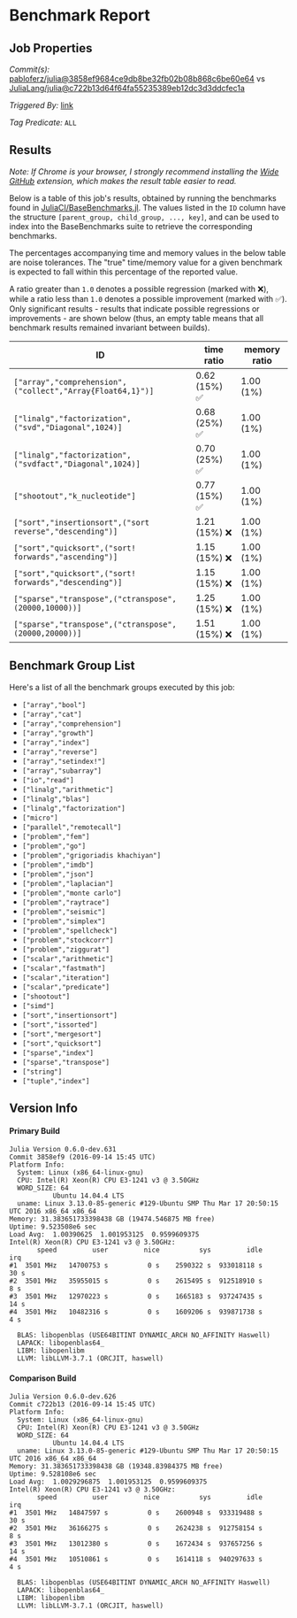 # Benchmark Report

## Job Properties

*Commit(s):* [pabloferz/julia@3858ef9684ce9db8be32fb02b08b868c6be60e64](https://github.com/pabloferz/julia/commit/3858ef9684ce9db8be32fb02b08b868c6be60e64) vs [JuliaLang/julia@c722b13d64f64fa55235389eb12dc3d3ddcfec1a](https://github.com/JuliaLang/julia/commit/c722b13d64f64fa55235389eb12dc3d3ddcfec1a)

*Triggered By:* [link](https://github.com/JuliaLang/julia/pull/16986#issuecomment-247086950)

*Tag Predicate:* `ALL`

## Results

*Note: If Chrome is your browser, I strongly recommend installing the [Wide GitHub](https://chrome.google.com/webstore/detail/wide-github/kaalofacklcidaampbokdplbklpeldpj?hl=en)
extension, which makes the result table easier to read.*

Below is a table of this job's results, obtained by running the benchmarks found in
[JuliaCI/BaseBenchmarks.jl](https://github.com/JuliaCI/BaseBenchmarks.jl). The values
listed in the `ID` column have the structure `[parent_group, child_group, ..., key]`,
and can be used to index into the BaseBenchmarks suite to retrieve the corresponding
benchmarks.

The percentages accompanying time and memory values in the below table are noise tolerances. The "true"
time/memory value for a given benchmark is expected to fall within this percentage of the reported value.

A ratio greater than `1.0` denotes a possible regression (marked with :x:), while a ratio less
than `1.0` denotes a possible improvement (marked with :white_check_mark:). Only significant results - results
that indicate possible regressions or improvements - are shown below (thus, an empty table means that all
benchmark results remained invariant between builds).

| ID | time ratio | memory ratio |
|----|------------|--------------|
| `["array","comprehension",("collect","Array{Float64,1}")]` | 0.62 (15%) :white_check_mark: | 1.00 (1%)  |
| `["linalg","factorization",("svd","Diagonal",1024)]` | 0.68 (25%) :white_check_mark: | 1.00 (1%)  |
| `["linalg","factorization",("svdfact","Diagonal",1024)]` | 0.70 (25%) :white_check_mark: | 1.00 (1%)  |
| `["shootout","k_nucleotide"]` | 0.77 (15%) :white_check_mark: | 1.00 (1%)  |
| `["sort","insertionsort",("sort reverse","descending")]` | 1.21 (15%) :x: | 1.00 (1%)  |
| `["sort","quicksort",("sort! forwards","ascending")]` | 1.15 (15%) :x: | 1.00 (1%)  |
| `["sort","quicksort",("sort! forwards","descending")]` | 1.15 (15%) :x: | 1.00 (1%)  |
| `["sparse","transpose",("ctranspose",(20000,10000))]` | 1.25 (15%) :x: | 1.00 (1%)  |
| `["sparse","transpose",("ctranspose",(20000,20000))]` | 1.51 (15%) :x: | 1.00 (1%)  |

## Benchmark Group List

Here's a list of all the benchmark groups executed by this job:

- `["array","bool"]`
- `["array","cat"]`
- `["array","comprehension"]`
- `["array","growth"]`
- `["array","index"]`
- `["array","reverse"]`
- `["array","setindex!"]`
- `["array","subarray"]`
- `["io","read"]`
- `["linalg","arithmetic"]`
- `["linalg","blas"]`
- `["linalg","factorization"]`
- `["micro"]`
- `["parallel","remotecall"]`
- `["problem","fem"]`
- `["problem","go"]`
- `["problem","grigoriadis khachiyan"]`
- `["problem","imdb"]`
- `["problem","json"]`
- `["problem","laplacian"]`
- `["problem","monte carlo"]`
- `["problem","raytrace"]`
- `["problem","seismic"]`
- `["problem","simplex"]`
- `["problem","spellcheck"]`
- `["problem","stockcorr"]`
- `["problem","ziggurat"]`
- `["scalar","arithmetic"]`
- `["scalar","fastmath"]`
- `["scalar","iteration"]`
- `["scalar","predicate"]`
- `["shootout"]`
- `["simd"]`
- `["sort","insertionsort"]`
- `["sort","issorted"]`
- `["sort","mergesort"]`
- `["sort","quicksort"]`
- `["sparse","index"]`
- `["sparse","transpose"]`
- `["string"]`
- `["tuple","index"]`

## Version Info

#### Primary Build

```
Julia Version 0.6.0-dev.631
Commit 3858ef9 (2016-09-14 15:45 UTC)
Platform Info:
  System: Linux (x86_64-linux-gnu)
  CPU: Intel(R) Xeon(R) CPU E3-1241 v3 @ 3.50GHz
  WORD_SIZE: 64
           Ubuntu 14.04.4 LTS
  uname: Linux 3.13.0-85-generic #129-Ubuntu SMP Thu Mar 17 20:50:15 UTC 2016 x86_64 x86_64
Memory: 31.383651733398438 GB (19474.546875 MB free)
Uptime: 9.523508e6 sec
Load Avg:  1.00390625  1.001953125  0.9599609375
Intel(R) Xeon(R) CPU E3-1241 v3 @ 3.50GHz: 
       speed         user         nice          sys         idle          irq
#1  3501 MHz   14700753 s          0 s    2590322 s  933018118 s         30 s
#2  3501 MHz   35955015 s          0 s    2615495 s  912518910 s          8 s
#3  3501 MHz   12970223 s          0 s    1665183 s  937247435 s         14 s
#4  3501 MHz   10482316 s          0 s    1609206 s  939871738 s          4 s

  BLAS: libopenblas (USE64BITINT DYNAMIC_ARCH NO_AFFINITY Haswell)
  LAPACK: libopenblas64_
  LIBM: libopenlibm
  LLVM: libLLVM-3.7.1 (ORCJIT, haswell)

```

#### Comparison Build

```
Julia Version 0.6.0-dev.626
Commit c722b13 (2016-09-14 15:45 UTC)
Platform Info:
  System: Linux (x86_64-linux-gnu)
  CPU: Intel(R) Xeon(R) CPU E3-1241 v3 @ 3.50GHz
  WORD_SIZE: 64
           Ubuntu 14.04.4 LTS
  uname: Linux 3.13.0-85-generic #129-Ubuntu SMP Thu Mar 17 20:50:15 UTC 2016 x86_64 x86_64
Memory: 31.383651733398438 GB (19348.83984375 MB free)
Uptime: 9.528108e6 sec
Load Avg:  1.0029296875  1.001953125  0.9599609375
Intel(R) Xeon(R) CPU E3-1241 v3 @ 3.50GHz: 
       speed         user         nice          sys         idle          irq
#1  3501 MHz   14847597 s          0 s    2600948 s  933319488 s         30 s
#2  3501 MHz   36166275 s          0 s    2624238 s  912758154 s          8 s
#3  3501 MHz   13012380 s          0 s    1672434 s  937657256 s         14 s
#4  3501 MHz   10510861 s          0 s    1614118 s  940297633 s          4 s

  BLAS: libopenblas (USE64BITINT DYNAMIC_ARCH NO_AFFINITY Haswell)
  LAPACK: libopenblas64_
  LIBM: libopenlibm
  LLVM: libLLVM-3.7.1 (ORCJIT, haswell)

```
